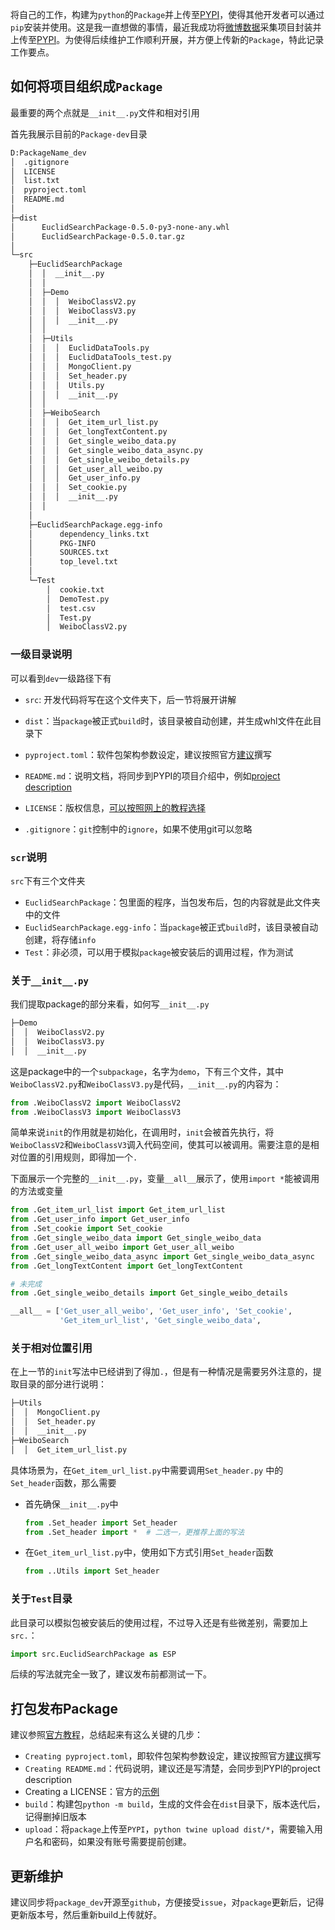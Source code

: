 将自己的工作，构建为`python`的`Package`并上传至[PYPI](https://pypi.org/)，使得其他开发者可以通过`pip`安装并使用。这是我一直想做的事情，最近我成功将[微博数据](https://github.com/Euclid-Jie/Euclidweibo-search)采集项目封装并上传至[PYPI](https://pypi.org/project/EuclidSearchPackage/)。为使得后续维护工作顺利开展，并方便上传新的`Package`，特此记录工作要点。

## 如何将项目组织成`Package`

最重要的两个点就是`__init__.py`文件和相对引用

首先我展示目前的`Package-dev`目录

```tex
D:PackageName_dev
│  .gitignore
│  LICENSE
│  list.txt
│  pyproject.toml
│  README.md
│          
├─dist
│      EuclidSearchPackage-0.5.0-py3-none-any.whl
│      EuclidSearchPackage-0.5.0.tar.gz
│      
└─src
    ├─EuclidSearchPackage
    │  │  __init__.py
    │  │  
    │  ├─Demo
    │  │  │  WeiboClassV2.py
    │  │  │  WeiboClassV3.py
    │  │  │  __init__.py
    │  │          
    │  ├─Utils
    │  │  │  EuclidDataTools.py
    │  │  │  EuclidDataTools_test.py
    │  │  │  MongoClient.py
    │  │  │  Set_header.py
    │  │  │  Utils.py
    │  │  │  __init__.py
    │  │          
    │  ├─WeiboSearch
    │  │  │  Get_item_url_list.py
    │  │  │  Get_longTextContent.py
    │  │  │  Get_single_weibo_data.py
    │  │  │  Get_single_weibo_data_async.py
    │  │  │  Get_single_weibo_details.py
    │  │  │  Get_user_all_weibo.py
    │  │  │  Get_user_info.py
    │  │  │  Set_cookie.py
    │  │  │  __init__.py
    │  │          
    │          
    ├─EuclidSearchPackage.egg-info
    │      dependency_links.txt
    │      PKG-INFO
    │      SOURCES.txt
    │      top_level.txt
    │      
    └─Test
        │  cookie.txt
        │  DemoTest.py
        │  test.csv
        │  Test.py
        │  WeiboClassV2.py
```

### 一级目录说明

可以看到`dev`一级路径下有

- `src`: 开发代码将写在这个文件夹下，后一节将展开讲解
- `dist`：当`package`被正式`build`时，该目录被自动创建，并生成whl文件在此目录下

- `pyproject.toml`：软件包架构参数设定，建议按照官方[建议](https://packaging.python.org/en/latest/tutorials/packaging-projects/#creating-pyproject-toml)撰写
- `README.md`：说明文档，将同步到PYPI的项目介绍中，例如[project description](https://pypi.org/project/EuclidSearchPackage/)
- `LICENSE`：版权信息，[可以按照网上的教程选择](http://www.ruanyifeng.com/blog/2011/05/how_to_choose_free_software_licenses.html)

- `.gitignore`：`git`控制中的`ignore`，如果不使用git可以忽略

### `scr`说明

`src`下有三个文件夹

- `EuclidSearchPackage`：包里面的程序，当包发布后，包的内容就是此文件夹中的文件
- `EuclidSearchPackage.egg-info`：当`package`被正式`build`时，该目录被自动创建，将存储`info`
- `Test`：非必须，可以用于模拟`package`被安装后的调用过程，作为测试

### 关于`__init__.py`

我们提取package的部分来看，如何写`__init__.py`

```tex
├─Demo
│  │  WeiboClassV2.py
│  │  WeiboClassV3.py
│  │  __init__.py
```

这是package中的一个`subpackage`，名字为`demo`，下有三个文件，其中`WeiboClassV2.py`和`WeiboClassV3.py`是代码，`__init__.py`的内容为：

```python
from .WeiboClassV2 import WeiboClassV2
from .WeiboClassV3 import WeiboClassV3
```

简单来说`init`的作用就是初始化，在调用时，`init`会被首先执行，将`WeiboClassV2`和`WeiboClassV3`调入代码空间，使其可以被调用。需要注意的是相对位置的引用规则，即得加一个`.`

下面展示一个完整的`__init__.py`，变量`__all__`展示了，使用`import *`能被调用的方法或变量

```python
from .Get_item_url_list import Get_item_url_list
from .Get_user_info import Get_user_info
from .Set_cookie import Set_cookie
from .Get_single_weibo_data import Get_single_weibo_data
from .Get_user_all_weibo import Get_user_all_weibo
from .Get_single_weibo_data_async import Get_single_weibo_data_async
from .Get_longTextContent import Get_longTextContent

# 未完成
from .Get_single_weibo_details import Get_single_weibo_details

__all__ = ['Get_user_all_weibo', 'Get_user_info', 'Set_cookie',
           'Get_item_url_list', 'Get_single_weibo_data',
```

### 关于相对位置引用

在上一节的`init`写法中已经讲到了得加`.`，但是有一种情况是需要另外注意的，提取目录的部分进行说明：

```tex
├─Utils
│  │  MongoClient.py
│  │  Set_header.py      
│  │  __init__.py
├─WeiboSearch
│  │  Get_item_url_list.py
```

具体场景为，在`Get_item_url_list.py`中需要调用`Set_header.py` 中的`Set_header`函数，那么需要

- 首先确保`__init__.py`中

    ```python
    from .Set_header import Set_header
    from .Set_header import *  # 二选一，更推荐上面的写法
    ```

- 在`Get_item_url_list.py`中，使用如下方式引用`Set_header`函数

  ```python
  from ..Utils import Set_header
  ```

### 关于`Test`目录

此目录可以模拟包被安装后的使用过程，不过导入还是有些微差别，需要加上`src.`：

```python
import src.EuclidSearchPackage as ESP
```

后续的写法就完全一致了，建议发布前都测试一下。

## 打包发布Package

建议参照[官方教程](https://packaging.python.org/en/latest/tutorials/packaging-projects/)，总结起来有这么关键的几步：

- `Creating pyproject.toml`，即软件包架构参数设定，建议按照官方[建议](https://packaging.python.org/en/latest/tutorials/packaging-projects/#creating-pyproject-toml)撰写
- `Creating README.md`：代码说明，建议还是写清楚，会同步到PYPI的project description
- Creating a LICENSE：官方的[示例](https://packaging.python.org/en/latest/tutorials/packaging-projects/#creating-a-license)
- `build`：构建包`python -m build`，生成的文件会在`dist`目录下，版本迭代后，记得删掉旧版本
- `upload`：将`package`上传至`PYPI`，`python twine upload dist/*`，需要输入用户名和密码，如果没有账号需要提前创建。

## 更新维护

建议同步将`package_dev`开源至`github`，方便接受`issue`，对`package`更新后，记得更新版本号，然后重新build上传就好。
